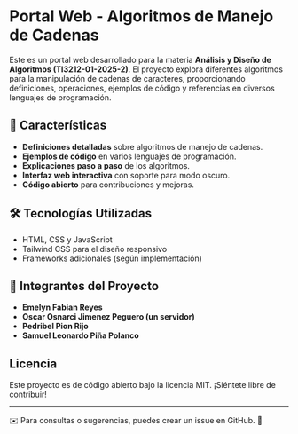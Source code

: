 # Portal Web - Algoritmos de Manejo de Cadenas

Este es un portal web desarrollado para la materia **Análisis y Diseño de Algoritmos (TI3212-01-2025-2)**. El proyecto explora diferentes algoritmos para la manipulación de cadenas de caracteres, proporcionando definiciones, operaciones, ejemplos de código y referencias en diversos lenguajes de programación.

## 📌 Características
-  **Definiciones detalladas** sobre algoritmos de manejo de cadenas.
-  **Ejemplos de código** en varios lenguajes de programación.
-  **Explicaciones paso a paso** de los algoritmos.
-  **Interfaz web interactiva** con soporte para modo oscuro.
-  **Código abierto** para contribuciones y mejoras.

## 🛠️ Tecnologías Utilizadas
- HTML, CSS y JavaScript
- Tailwind CSS para el diseño responsivo
- Frameworks adicionales (según implementación)

## 👥 Integrantes del Proyecto
- **Emelyn Fabian Reyes**
- **Oscar Osnarci Jimenez Peguero (un servidor)**
- **Pedribel Pion Rijo**
- **Samuel Leonardo Piña Polanco**

## Licencia
Este proyecto es de código abierto bajo la licencia MIT. ¡Siéntete libre de contribuir!

---
✉️ Para consultas o sugerencias, puedes crear un issue en GitHub. 🚀

